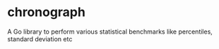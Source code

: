 # chronograph
A Go library to perform various statistical benchmarks like percentiles, standard deviation etc 
